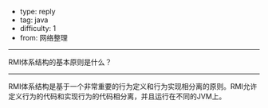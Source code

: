 - type: reply
- tag: java
- difficulty:  1
- from: 网络整理

--------

RMI体系结构的基本原则是什么？

---------

RMI体系结构是基于一个非常重要的行为定义和行为实现相分离的原则。RMI允许定义行为的代码和实现行为的代码相分离，并且运行在不同的JVM上。

